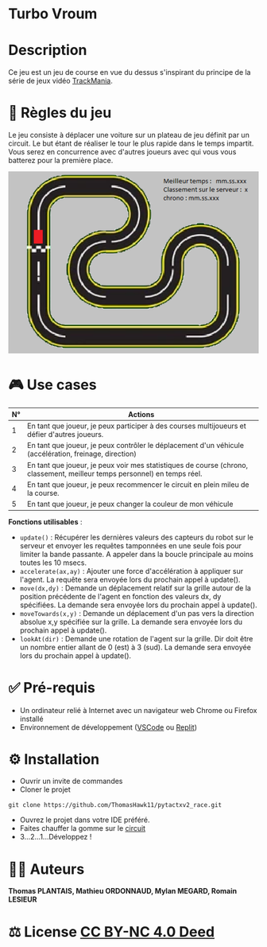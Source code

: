 # Turbo Vroum

# Description

Ce jeu est un jeu de course en vue du dessus s'inspirant du principe de la série de jeux vidéo [TrackMania](https://fr.wikipedia.org/wiki/TrackMania).

# 🎲 Règles du jeu

Le jeu consiste à déplacer une voiture sur un plateau de jeu définit par un circuit. Le but étant de réaliser le tour le plus rapide dans le temps impartit. Vous serez en concurrence avec d'autres joueurs avec qui vous vous batterez pour la première place. 

![Maquette](../../res/maquette.png)

# 🎮 Use cases

| N°  | Actions                                                                                                                  |
| --- | ------------------------------------------------------------------------------------------------------------------------ | 
| 1   | En tant que joueur, je peux participer à des courses multijoueurs et défier d'autres joueurs.                            | 
| 2   | En tant que joueur, je peux contrôler le déplacement d'un véhicule (accélération, freinage, direction)                   | 
| 3   | En tant que joueur, je peux voir mes statistiques de course (chrono, classement, meilleur temps personnel) en temps réel.| 
| 4   | En tant que joueur, je peux recommencer le circuit en plein mileu de la course.                                          | 
| 5   | En tant que joueur, je peux changer la couleur de mon véhicule                                                           |

**Fonctions utilisables** :
- ```update()``` : Récupérer les dernières valeurs des capteurs du robot sur le serveur et envoyer les requêtes tamponnées en une seule fois pour limiter la bande passante. A appeler dans la boucle principale au moins toutes les 10 msecs.
- ```accelerate(ax,ay)``` : Ajouter une force d'accélération à appliquer sur l'agent. La requête sera envoyée lors du prochain appel à update().
- ```move(dx,dy)``` : Demande un déplacement relatif sur la grille autour de la position précédente de l'agent en fonction des valeurs dx, dy spécifiées. La demande sera envoyée lors du prochain appel à update().
- ```moveTowards(x,y)``` : Demande un déplacement d'un pas vers la direction absolue x,y spécifiée sur la grille. La demande sera envoyée lors du prochain appel à update().
- ```lookAt(dir)``` : Demande une rotation de l'agent sur la grille. Dir doit être un nombre entier allant de 0 (est) à 3 (sud). La demande sera envoyée lors du prochain appel à update().

# ✅ Pré-requis
- Un ordinateur relié à Internet avec un navigateur web Chrome ou Firefox installé
- Environnement de développement ([VSCode](https://code.visualstudio.com/) ou [Replit](https://replit.com/))

# ⚙️ Installation
 - Ouvrir un invite de commandes
- Cloner le projet
```
git clone https://github.com/ThomasHawk11/pytactxv2_race.git
```
- Ouvrez le projet dans votre IDE préféré.
- Faites chauffer la gomme sur le [circuit](https://play.jusdeliens.com/tactx/)
- 3...2...1...Développez !
# 🧑‍💻 Auteurs
**Thomas PLANTAIS, Mathieu ORDONNAUD, Mylan MEGARD, Romain LESIEUR**
# ⚖️ License [CC BY-NC 4.0 Deed](https://creativecommons.org/licenses/by-nc/4.0/)
